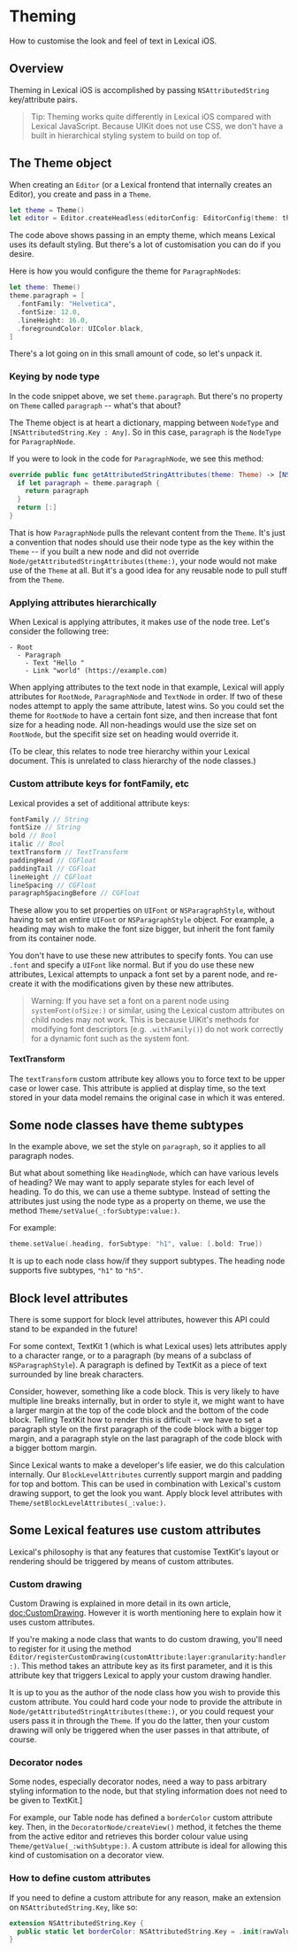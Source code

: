 # Theming

How to customise the look and feel of text in Lexical iOS.

## Overview

Theming in Lexical iOS is accomplished by passing `NSAttributedString` key/attribute pairs.

> Tip: Theming works quite differently in Lexical iOS compared with Lexical JavaScript. Because UIKit does not use CSS, we don't have a built in hierarchical styling system to build on top of.

## The Theme object

When creating an ``Editor`` (or a Lexical frontend that internally creates an Editor), you create and pass in a ``Theme``.

```swift
let theme = Theme()
let editor = Editor.createHeadless(editorConfig: EditorConfig(theme: theme, plugins: []))
```

The code above shows passing in an empty theme, which means Lexical uses its default styling. But there's a lot of customisation you can do if you desire.

Here is how you would configure the theme for ``ParagraphNode``s:

```swift
let theme: Theme()
theme.paragraph = [
  .fontFamily: "Helvetica",
  .fontSize: 12.0,
  .lineHeight: 16.0,
  .foregroundColor: UIColor.black,
]
```

There's a lot going on in this small amount of code, so let's unpack it.

### Keying by node type

In the code snippet above, we set `theme.paragraph`. But there's no property on `Theme` called `paragraph` -- what's that about?

The Theme object is at heart a dictionary, mapping between ``NodeType`` and `[NSAttributedString.Key : Any]`. So in this case, `paragraph` is the ``NodeType`` for ``ParagraphNode``.

If you were to look in the code for ``ParagraphNode``, we see this method:

```swift
override public func getAttributedStringAttributes(theme: Theme) -> [NSAttributedString.Key: Any] {
  if let paragraph = theme.paragraph {
    return paragraph
  }
  return [:]
}
```

That is how `ParagraphNode` pulls the relevant content from the `Theme`. It's just a convention that nodes should use their node type as the key within the `Theme` -- if you built a new node and did not override ``Node/getAttributedStringAttributes(theme:)``, your node would not make use of the `Theme` at all. But it's a good idea for any reusable node to pull stuff from the `Theme`.

### Applying attributes hierarchically

When Lexical is applying attributes, it makes use of the node tree. Let's consider the following tree:

```
- Root
  - Paragraph
    - Text "Hello "
    - Link "world" (https://example.com)
```

When applying attributes to the text node in that example, Lexical will apply attributes for ``RootNode``, ``ParagraphNode`` and ``TextNode`` in order. If two of these nodes attempt to apply the same attribute, latest wins. So you could set the theme for `RootNode` to have a certain font size, and then increase that font size for a heading node. All non-headings would use the size set on `RootNode`, but the specifit size set on heading would override it. 

(To be clear, this relates to node tree hierarchy within your Lexical document. This is unrelated to class hierarchy of the node classes.)

### Custom attribute keys for fontFamily, etc

Lexical provides a set of additional attribute keys:

```swift
fontFamily // String
fontSize // String
bold // Bool
italic // Bool
textTransform // TextTransform
paddingHead // CGFloat
paddingTail // CGFloat
lineHeight // CGFloat
lineSpacing // CGFloat
paragraphSpacingBefore // CGFloat
```

These allow you to set properties on `UIFont` or `NSParagraphStyle`, without having to set an entire `UIFont` or `NSParagraphStyle` object. For example, a heading may wish to make the font size bigger, but inherit the font family from its container node.

You don't have to use these new attributes to specify fonts. You can use `.font` and specify a `UIFont` like normal. But if you do use these new attributes, Lexical attempts to unpack a font set by a parent node, and re-create it with the modifications given by these new attributes.

> Warning: If you have set a font on a parent node using `systemFont(ofSize:)` or similar, using the Lexical custom attributes on child nodes may not work. This is because UIKit's methods for modifying font descriptors (e.g. `.withFamily()`) do not work correctly for a dynamic font such as the system font. 

#### TextTransform

The `textTransform` custom attribute key allows you to force text to be upper case or lower case. This attribute is applied at display time, so the text stored in your data model remains the original case in which it was entered.

## Some node classes have theme subtypes

In the example above, we set the style on `paragraph`, so it applies to all paragraph nodes.

But what about something like ``HeadingNode``, which can have various levels of heading? We may want to apply separate styles for each level of heading. To do this, we can use a theme subtype. Instead of setting the attributes just using the node type as a property on theme, we use the method ``Theme/setValue(_:forSubtype:value:)``.

For example:

```swift
theme.setValue(.heading, forSubtype: "h1", value: [.bold: True])
```

It is up to each node class how/if they support subtypes. The heading node supports five subtypes, `"h1"` to `"h5"`.

## Block level attributes

There is some support for block level attributes, however this API could stand to be expanded in the future!

For some context, TextKit 1 (which is what Lexical uses)
lets attributes apply to a character range, or to a paragraph (by means of a subclass of `NSParagraphStyle`). A paragraph is defined
by TextKit as a piece of text surrounded by line break characters.

Consider, however, something like a code block. This is very likely to have multiple line breaks internally, but in order to style it, we might want to have
a larger margin at the top of the code block and the bottom of the code block. Telling TextKit how to render this is difficult -- we have to set a paragraph style
on the first paragraph of the code block with a bigger top margin, and a paragraph style on the last paragraph of the code block with a bigger bottom margin.

Since Lexical wants to make a developer's life easier, we do this calculation internally. Our ``BlockLevelAttributes`` currently support margin and padding for top and
bottom. This can be used in combination with Lexical's custom drawing support, to get the look you want. Apply block level attributes with ``Theme/setBlockLevelAttributes(_:value:)``.

## Some Lexical features use custom attributes

Lexical's philosophy is that any features that customise TextKit's layout or rendering should be triggered by means of custom attributes.

### Custom drawing

Custom Drawing is explained in more detail in its own article, <doc:CustomDrawing>. However it is worth mentioning here to explain how it uses custom attributes.

If you're making a node class that wants to do custom drawing, you'll need to register for it using the method ``Editor/registerCustomDrawing(customAttribute:layer:granularity:handler:)``. This method takes an attribute key as its first parameter, and it is this attribute key that triggers Lexical to apply your custom drawing handler.

It is up to you as the author of the node class how you wish to provide this custom attribute. You could hard code your node to provide the attribute in ``Node/getAttributedStringAttributes(theme:)``, or you could request your users pass it in through the ``Theme``. If you do the latter, then your custom drawing will only be triggered when the user passes in that attribute, of course.

### Decorator nodes

Some nodes, especially decorator nodes, need a way to pass arbitrary styling information to the node, but that styling information does not need to be given to TextKit.]

For example, our Table node has defined a `borderColor` custom attribute key. Then, in the ``DecoratorNode/createView()`` method, it fetches the theme from the active editor and retrieves this border colour value using ``Theme/getValue(_:withSubtype:)``. A custom attribute is ideal for allowing this kind of customisation on a decorator view.

### How to define custom attributes

If you need to define a custom attribute for any reason, make an extension on `NSAttributedString.Key`, like so:

```swift
extension NSAttributedString.Key {
  public static let borderColor: NSAttributedString.Key = .init(rawValue: "borderColor")
}
```
